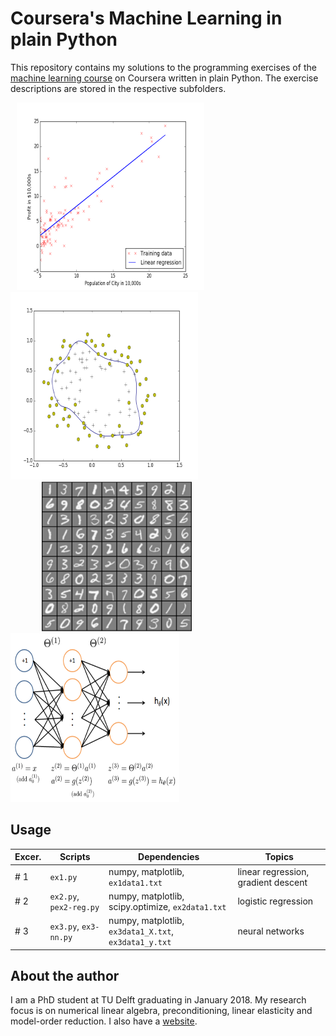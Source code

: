 # Coursera's Machine Learning in plain Python

This repository contains my solutions to the programming exercises of the [machine learning course] on Coursera written in plain Python. The exercise descriptions are stored in the respective subfolders.

<img src="machine-learning-ex1/ex1-python/ex1.png" width="300" height="300" hspace="10"/> <img src="machine-learning-ex2/ex2-python/ex2-1.png" width="300" height="300"/>
<img hspace="50"/> <img src="machine-learning-ex3/ex3-python/ex3-1.png" width="240" height="240" hspace="50"/> <img src="machine-learning-ex3/ex3-python/ex3-2.png" width="270" height="270"/>


Usage
-----

| Excer. | Scripts | Dependencies | Topics |
|---|---|---|---|
| # 1  | `ex1.py` | numpy, matplotlib, `ex1data1.txt`  | linear regression, gradient descent |
| # 2  | `ex2.py`, `pex2-reg.py`  | numpy, matplotlib, scipy.optimize, `ex2data1.txt`  | logistic regression |
| # 3  | `ex3.py`, `ex3-nn.py` | numpy, matplotlib, `ex3data1_X.txt`, `ex3data1_y.txt` | neural networks |

About the author
----------------
I am a PhD student at TU Delft graduating in January 2018. My research focus is on numerical linear algebra, preconditioning, linear elasticity and model-order reduction. I also have a [website].

[machine learning course]: https://www.coursera.org/learn/machine-learning
[website]: http://www.manuelbaumann.de
